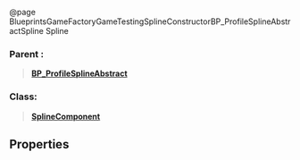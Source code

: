 @page BlueprintsGameFactoryGameTestingSplineConstructorBP_ProfileSplineAbstractSpline Spline
### Parent :
<b><a href="_blueprints_game_factory_game_testing_spline_constructor_b_p__profile_spline_abstract.html"><blockquote>BP_ProfileSplineAbstract</blockquote></a></b>
### Class:
<b><a href="_class_script_spline_component.html"><blockquote>SplineComponent</blockquote></a></b>
## Properties
